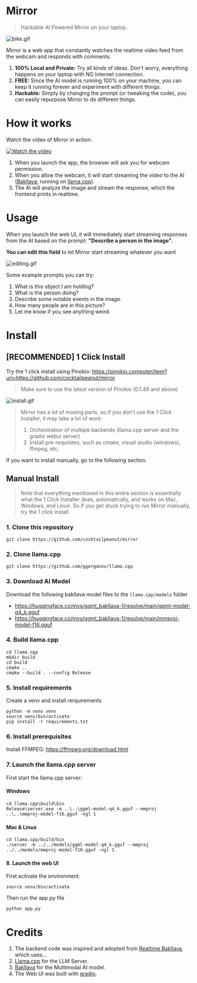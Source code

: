 # Mirror

> Hackable AI Powered Mirror on your laptop.

![bike.gif](bike.gif)

Mirror is a web app that constantly watches the realtime video feed from the webcam and responds with comments.

1. **100% Local and Private:** Try all kinds of ideas. Don't worry, everything happens on your laptop with NO Internet connection.
2. **FREE:** Since the AI model is running 100% on your machine, you can keep it running forever and experiment with different things.
3. **Hackable:** Simply by changing the prompt (or tweaking the code), you can easily repurpose Mirror to do different things.

# How it works

Watch the video of Mirror in action:

[![Watch the video](thumb.png)](https://www.youtube.com/watch?v=7Mx1W12Tvpw)

1. When you launch the app, the browser will ask you for webcam permission.
2. When you allow the webcam, it will start streaming the video to the AI ([Bakllava](https://huggingface.co/SkunkworksAI/BakLLaVA-1), running on [llama.cpp](https://github.com/ggerganov/llama.cpp)).
3. The AI will analyze the image and stream the response, which the frontend prints in realtime.

# Usage

When you launch the web UI, it will immediately start streaming responses from the AI based on the prompt: **"Describe a person in the image".**

**You can edit this field** to let Mirror start streaming whatever you want


![editing.gif](editing.gif)

Some example prompts you can try:

1. What is this object I am holding?
2. What is the person doing?
3. Describe some notable events in the image.
4. How many people are in this picture?
5. Let me know if you see anything weird.

# Install

## [RECOMMENDED] 1 Click Install

Try the 1 click install using Pinokio: https://pinokio.computer/item?uri=https://github.com/cocktailpeanut/mirror

> Make sure to use the latest version of Pinokio (0.1.49 and above)

![install.gif](install.gif)

>
> Mirror has a lot of moving parts, so if you don't use the 1 Click Installer, it may take a lot of work:
>
> 1. Orchestration of multiple backends (llama.cpp server and the gradio webui server)
> 2. Install pre-requisites, such as cmake, visual studio (windows), ffmpeg, etc.
>

If you want to install manually, go to the following section.

## Manual Install

> Note that everything mentioned in this entire section is essentially what the 1 Click Installer does, automatically, and works on Mac, Windows, and Linux. So if you get stuck trying to run Mirror manually, try the 1 click install.

### 1. Clone this repository

```
git clone https://github.com/cocktailpeanut/mirror
```

### 2. Clone llama.cpp

```
git clone https://github.com/ggerganov/llama.cpp
```

### 3. Download AI Model

Download the following bakllava model files to the `llama.cpp/models` folder

- https://huggingface.co/mys/ggml_bakllava-1/resolve/main/ggml-model-q4_k.gguf
- https://huggingface.co/mys/ggml_bakllava-1/resolve/main/mmproj-model-f16.gguf

### 4. Build llama.cpp


```
cd llama.cpp
mkdir build
cd build
cmake ..
cmake --build . --config Release
```

### 5. Install requirements

Create a venv and install rerquirements

```
python -m venv venv
source venv/bin/activate
pip install -r requirements.txt
```

### 6. Install prerequisites

Install FFMPEG: https://ffmpeg.org/download.html

### 7. Launch the llama.cpp server

First start the llama.cpp server:

#### Windows

```
cd llama.cpp\build\bin
Release\server.exe -m ..\..\ggml-model-q4_k.gguf --mmproj ..\..\mmproj-model-f16.gguf -ngl 1
```

#### Mac & Linux

```
cd llama.cpp/build/bin
./server -m ../../models/ggml-model-q4_k.gguf --mmproj ../../models/mmproj-model-f16.gguf -ngl 1
```

#### 8. Launch the web UI

First activate the environment:

```
source venv/bin/activate
```

Then run the app.py file

```
python app.py
```


# Credits

1. The backend code was inspired and adopted from [Realtime Bakllava](https://github.com/Fuzzy-Search/realtime-bakllava), which uses...
2. [Llama.cpp](https://github.com/ggerganov/llama.cpp) for the LLM Server.
3. [Bakllava](https://huggingface.co/SkunkworksAI/BakLLaVA-1) for the Multimodal AI model.
4. The Web UI was built with [gradio](https://www.gradio.app/).

